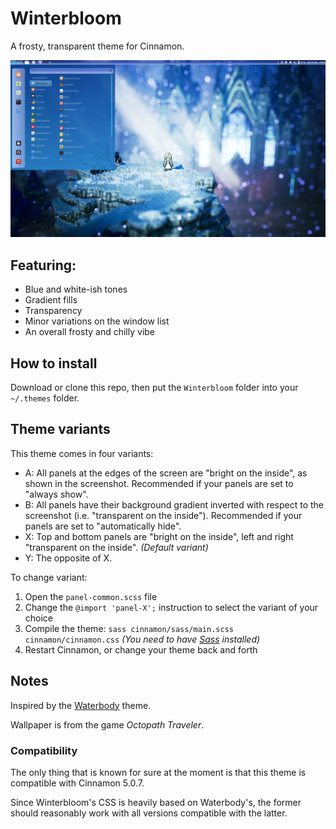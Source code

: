 # Winterbloom

A frosty, transparent theme for Cinnamon.

<img src="screenshot.png" alt ="A screenshot of the theme in action">

## Featuring:

- Blue and white-ish tones
- Gradient fills
- Transparency
- Minor variations on the window list
- An overall frosty and chilly vibe

## How to install

Download or clone this repo, then put the `Winterbloom` folder into your `~/.themes` folder.

## Theme variants

This theme comes in four variants:

* A: All panels at the edges of the screen are "bright on the inside", as shown in the screenshot. Recommended if your panels are set to "always show".
* B: All panels have their background gradient inverted with respect to the screenshot (i.e. "transparent on the inside"). Recommended if your panels are set to "automatically hide".
* X: Top and bottom panels are "bright on the inside", left and right "transparent on the inside". *(Default variant)*
* Y: The opposite of X.

To change variant: 
1. Open the `panel-common.scss` file
2. Change the `@import 'panel-X';` instruction to select the variant of your choice
3. Compile the theme: `sass cinnamon/sass/main.scss cinnamon/cinnamon.css` *(You need to have [Sass](https://sass-lang.com/) installed)*
4. Restart Cinnamon, or change your theme back and forth

## Notes

Inspired by the [Waterbody](https://cinnamon-spices.linuxmint.com/themes/view/waterbody) theme.

Wallpaper is from the game *Octopath Traveler*.

### Compatibility

The only thing that is known for sure at the moment is that this theme is compatible with Cinnamon 5.0.7.

Since Winterbloom's CSS is heavily based on Waterbody's, the former should reasonably work with all versions compatible with the latter.
